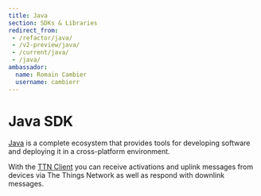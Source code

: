 ```yaml
---
title: Java
section: SDKs & Libraries
redirect_from:
 - /refactor/java/
 - /v2-preview/java/
 - /current/java/
 - /java/
ambassador:
  name: Romain Cambier
  username: cambierr
---
```


# Java SDK

[Java](https://www.java.com) is a complete ecosystem that provides tools for developing software and deploying it in a cross-platform environment.

With the [TTN Client](https://github.com/TheThingsNetwork/java-app-sdk) you can receive activations and uplink messages from devices via The Things Network as well as respond with downlink messages.
